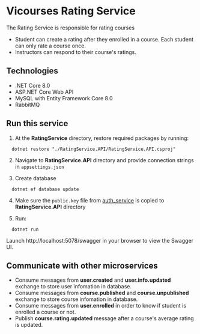 
# Vicourses Rating Service

The Rating Service is responsible for rating courses

- Student can create a rating after they enrolled in a course. Each student can only rate a course once.
- Instructors can respond to their course's ratings.
## Technologies
- .NET Core 8.0
- ASP.NET Core Web API
- MySQL with Entity Framework Core 8.0
- RabbitMQ
## Run this service

1. At the **RatingService** directory, restore required packages by running:

```shell
  dotnet restore "./RatingService.API/RatingService.API.csproj"
```

2. Navigate to **RatingService.API** directory and provide connection strings in `appsettings.json`

3. Create database
```shell
  dotnet ef database update
``` 

4. Make sure the `public.key` file from [auth_service](https://github.com/VuStrong/Vicourses/tree/main/backend/services/auth_service#run-this-service) is copied to **RatingService.API** directory

5. Run:
```shell
  dotnet run
```
Launch http://localhost:5078/swagger in your browser to view the Swagger UI.
    
## Communicate with other microservices
- Consume messages from **user.created** and **user.info.updated** exchange to store user infomation in database.
- Consume messages from **course.published** and **course.unpublished** exchange to store course infomation in database.
- Consume messages from **user.enrolled** in order to know if student is enrolled a course or not.
- Publish **course.rating.updated** message after a course's average rating is updated.